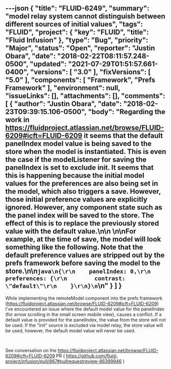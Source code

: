 ---json
{
  "title": "FLUID-6249",
  "summary": "model relay system cannot distinguish between different sources of initial values",
  "tags": "FLUID",
  "project": {
    "key": "FLUID",
    "title": "Fluid Infusion"
  },
  "type": "Bug",
  "priority": "Major",
  "status": "Open",
  "reporter": "Justin Obara",
  "date": "2018-02-22T08:11:57.248-0500",
  "updated": "2021-07-29T01:51:57.661-0400",
  "versions": [
    "3.0"
  ],
  "fixVersions": [
    "5.0"
  ],
  "components": [
    "Framework",
    "Prefs Framework"
  ],
  "environment": null,
  "issueLinks": [],
  "attachments": [],
  "comments": [
    {
      "author": "Justin Obara",
      "date": "2018-02-23T09:39:15.106-0500",
      "body": "Regarding the work in <https://fluidproject.atlassian.net/browse/FLUID-6209#icft=FLUID-6209> it seems that the default panelIndex model value is being saved to the store when the model is instantiated. This is even the case if the modelListener for saving the panelIndex is set to exclude init. It seems that this is happening because the initial model values for the preferences are also being set in the model, which also triggers a save. However, those initial preference values are explicitly ignored. However, any component state such as the panel index will be saved to the store. The effect of this is to replace the previously stored value with the default value.\n\n \n\nFor example, at the time of save, the model will look something like the following. Note that the default preference values are stripped out by the prefs framework before saving the model to the store.\n\n```java\n{\r\n    panelIndex: 0,\r\n    preferences: {\r\n        contrast: \"default\"\r\n    }\r\n}\n```\n"
    }
  ]
}
---
While implementing the remoteModel component into the prefs framework (<https://fluidproject.atlassian.net/browse/FLUID-6209#icft=FLUID-6209>) I've encountered an issue where the default model value for the panelIndex (for arrow scrolling in the small screen mobile view), causes a conflict. If a default value is provided for the panelIndex, the value from the store will not be used. If the "init" source is excluded via model relay, the store value will be used, however, the default model value will never be used.

 

See conversation on the <https://fluidproject.atlassian.net/browse/FLUID-6209#icft=FLUID-6209> PR ( <https://github.com/fluid-project/infusion/pull/867#pullrequestreview-86399946> )

        